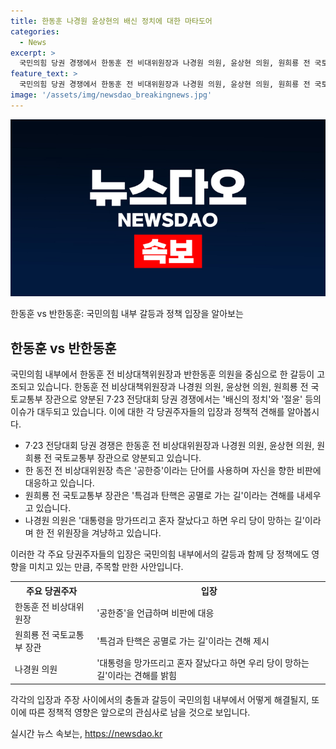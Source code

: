 ```yaml
---
title: 한동훈 나경원 윤상현의 배신 정치에 대한 마타도어
categories:
  - News
excerpt: >
  국민의힘 당권 경쟁에서 한동훈 전 비대위원장과 나경원 의원, 윤상현 의원, 원희룡 전 국토교통부 장관이 공동 전선을 형성하며 양분되었다. 한동훈은 공한증을 언급하고 이를 반박하며 총선에서의 당선을 위해 노력했다고 주장했다. 이에 원희룡은 특검과 탄핵은 공멸의 길이라며 반발했고, 나경원 의원은 대통령과의 신뢰의 중요성을 강조했다. 윤 의원과 다른 정치인들도 이에 동참하여 논란을 불러일으키고 있다.
feature_text: >
  국민의힘 당권 경쟁에서 한동훈 전 비대위원장과 나경원 의원, 윤상현 의원, 원희룡 전 국토교통부 장관이 공동 전선을 형성하며 양분되었다. 한동훈은 공한증을 언급하고 이를 반박하며 총선에서의 당선을 위해 노력했다고 주장했다. 이에 원희룡은 특검과 탄핵은 공멸의 길이라며 반발했고, 나경원 의원은 대통령과의 신뢰의 중요성을 강조했다. 윤 의원과 다른 정치인들도 이에 동참하여 논란을 불러일으키고 있다.
image: '/assets/img/newsdao_breakingnews.jpg'
---
```


<p><img src="/assets/img/newsdao_breakingnews.jpg" alt="pcversion 속보" /></p>

<p>한동훈 vs 반한동훈: 국민의힘 내부 갈등과 정책 입장을 알아보는</p>

<h2 data-ke-size="size26">한동훈 vs 반한동훈</h2>

<p>국민의힘 내부에서 한동훈 전 비상대책위원장과 반한동훈 의원을 중심으로 한 갈등이 고조되고 있습니다. 한동훈 전 비상대책위원장과 나경원 의원, 윤상현 의원, 원희룡 전 국토교통부 장관으로 양분된 7·23 전당대회 당권 경쟁에서는 '배신의 정치'와 '절윤' 등의 이슈가 대두되고 있습니다. 이에 대한 각 당권주자들의 입장과 정책적 견해를 알아봅시다.</p>

<ul>
  <li>7·23 전당대회 당권 경쟁은 한동훈 전 비상대위원장과 나경원 의원, 윤상현 의원, 원희룡 전 국토교통부 장관으로 양분되고 있습니다.</li>
  <li>한 동전 전 비상대위원장 측은 '공한증'이라는 단어를 사용하며 자신을 향한 비판에 대응하고 있습니다.</li>
  <li>원희룡 전 국토교통부 장관은 '특검과 탄핵은 공멸로 가는 길'이라는 견해를 내세우고 있습니다.</li>
  <li>나경원 의원은 '대통령을 망가뜨리고 혼자 잘났다고 하면 우리 당이 망하는 길'이라며 한 전 위원장을 겨냥하고 있습니다.</li>
</ul>

<p>이러한 각 주요 당권주자들의 입장은 국민의힘 내부에서의 갈등과 함께 당 정책에도 영향을 미치고 있는 만큼, 주목할 만한 사안입니다.</p>

<table>
  <tr>
    <th>주요 당권주자</th>
    <th>입장</th>
  </tr>
  <tr>
    <td>한동훈 전 비상대위원장</td>
    <td>'공한증'을 언급하며 비판에 대응</td>
  </tr>
  <tr>
    <td>원희룡 전 국토교통부 장관</td>
    <td>'특검과 탄핵은 공멸로 가는 길'이라는 견해 제시</td>
  </tr>
  <tr>
    <td>나경원 의원</td>
    <td>'대통령을 망가뜨리고 혼자 잘났다고 하면 우리 당이 망하는 길'이라는 견해를 밝힘</td>
  </tr>
</table>

<p>각각의 입장과 주장 사이에서의 충돌과 갈등이 국민의힘 내부에서 어떻게 해결될지, 또 이에 따른 정책적 영향은 앞으로의 관심사로 남을 것으로 보입니다.</p>
실시간 뉴스 속보는, <a href="https://newsdao.kr" rel="dofollow">https://newsdao.kr</a>


